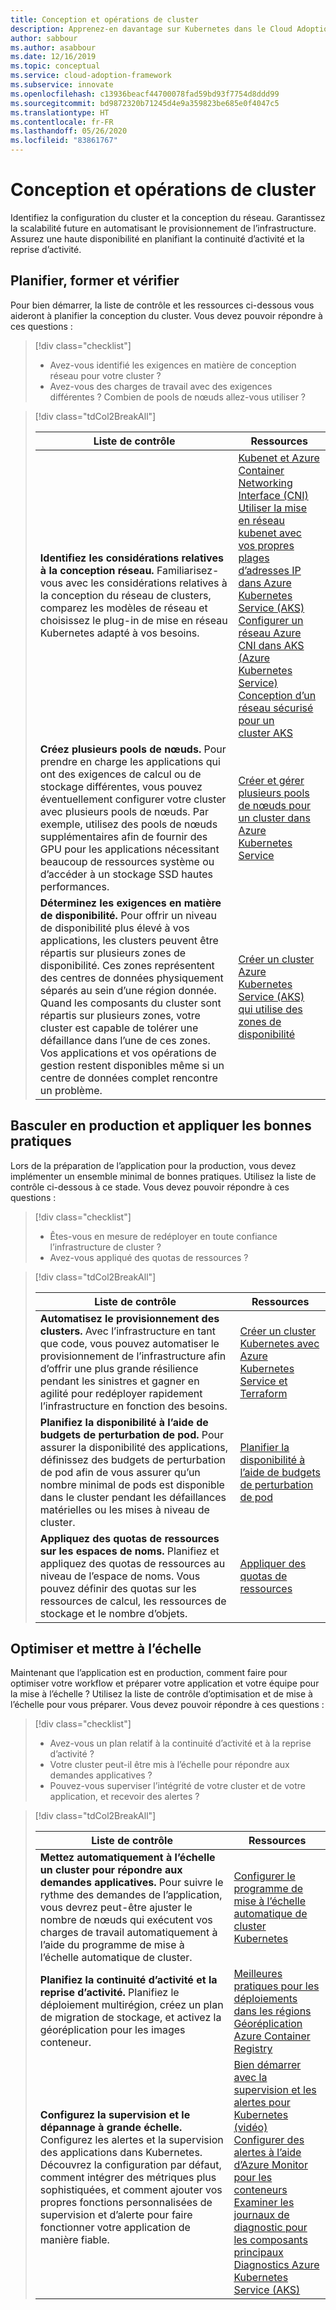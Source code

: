 ```yaml
---
title: Conception et opérations de cluster
description: Apprenez-en davantage sur Kubernetes dans le Cloud Adoption Framework pour la conception et les opérations de cluster.
author: sabbour
ms.author: asabbour
ms.date: 12/16/2019
ms.topic: conceptual
ms.service: cloud-adoption-framework
ms.subservice: innovate
ms.openlocfilehash: c13936beacf44700078fad59bd93f7754d8ddd99
ms.sourcegitcommit: bd9872320b71245d4e9a359823be685e0f4047c5
ms.translationtype: HT
ms.contentlocale: fr-FR
ms.lasthandoff: 05/26/2020
ms.locfileid: "83861767"
---
```

<!-- cSpell:ignore asabbour sabbour autoscaler PDBs -->

# <a name="cluster-design-and-operations"></a>Conception et opérations de cluster

Identifiez la configuration du cluster et la conception du réseau. Garantissez la scalabilité future en automatisant le provisionnement de l’infrastructure. Assurez une haute disponibilité en planifiant la continuité d’activité et la reprise d’activité.

## <a name="plan-train-and-proof"></a>Planifier, former et vérifier

Pour bien démarrer, la liste de contrôle et les ressources ci-dessous vous aideront à planifier la conception du cluster. Vous devez pouvoir répondre à ces questions :

<!-- markdownlint-disable MD033 -->

> [!div class="checklist"]
>
> - Avez-vous identifié les exigences en matière de conception réseau pour votre cluster ?
> - Avez-vous des charges de travail avec des exigences différentes ? Combien de pools de nœuds allez-vous utiliser ?

<!-- -->

> [!div class="tdCol2BreakAll"]
>
> | Liste de contrôle  | Ressources |
> |------------------------------------------------------------------|-----------------------------------------------------------------|
> | **Identifiez les considérations relatives à la conception réseau.** Familiarisez-vous avec les considérations relatives à la conception du réseau de clusters, comparez les modèles de réseau et choisissez le plug-in de mise en réseau Kubernetes adapté à vos besoins.    | [Kubenet et Azure Container Networking Interface (CNI)](https://docs.microsoft.com/azure/aks/concepts-network#azure-virtual-networks) <br> [Utiliser la mise en réseau kubenet avec vos propres plages d’adresses IP dans Azure Kubernetes Service (AKS)](https://docs.microsoft.com/azure/aks/configure-kubenet) <br> [Configurer un réseau Azure CNI dans AKS (Azure Kubernetes Service)](https://docs.microsoft.com/azure/aks/configure-azure-cni) <br> [Conception d’un réseau sécurisé pour un cluster AKS](https://github.com/azure/sg-aks-workshop/blob/master/cluster-design/NetworkDesign.md) |
> | **Créez plusieurs pools de nœuds.** Pour prendre en charge les applications qui ont des exigences de calcul ou de stockage différentes, vous pouvez éventuellement configurer votre cluster avec plusieurs pools de nœuds. Par exemple, utilisez des pools de nœuds supplémentaires afin de fournir des GPU pour les applications nécessitant beaucoup de ressources système ou d’accéder à un stockage SSD hautes performances.   | [Créer et gérer plusieurs pools de nœuds pour un cluster dans Azure Kubernetes Service](https://docs.microsoft.com/azure/aks/use-multiple-node-pools) |
> | **Déterminez les exigences en matière de disponibilité.** Pour offrir un niveau de disponibilité plus élevé à vos applications, les clusters peuvent être répartis sur plusieurs zones de disponibilité. Ces zones représentent des centres de données physiquement séparés au sein d’une région donnée. Quand les composants du cluster sont répartis sur plusieurs zones, votre cluster est capable de tolérer une défaillance dans l’une de ces zones. Vos applications et vos opérations de gestion restent disponibles même si un centre de données complet rencontre un problème.   | [Créer un cluster Azure Kubernetes Service (AKS) qui utilise des zones de disponibilité](https://docs.microsoft.com/azure/aks/availability-zones) |

## <a name="go-to-production-and-apply-best-practices"></a>Basculer en production et appliquer les bonnes pratiques

Lors de la préparation de l’application pour la production, vous devez implémenter un ensemble minimal de bonnes pratiques. Utilisez la liste de contrôle ci-dessous à ce stade. Vous devez pouvoir répondre à ces questions :

> [!div class="checklist"]
>
> - Êtes-vous en mesure de redéployer en toute confiance l’infrastructure de cluster ?
> - Avez-vous appliqué des quotas de ressources ?

<!-- -->

> [!div class="tdCol2BreakAll"]
>
> | Liste de contrôle  | Ressources |
> |---|---|
> | **Automatisez le provisionnement des clusters.** Avec l’infrastructure en tant que code, vous pouvez automatiser le provisionnement de l’infrastructure afin d’offrir une plus grande résilience pendant les sinistres et gagner en agilité pour redéployer rapidement l’infrastructure en fonction des besoins. | [Créer un cluster Kubernetes avec Azure Kubernetes Service et Terraform](https://docs.microsoft.com/azure/terraform/terraform-create-k8s-cluster-with-tf-and-aks) |
> | **Planifiez la disponibilité à l’aide de budgets de perturbation de pod.** Pour assurer la disponibilité des applications, définissez des budgets de perturbation de pod afin de vous assurer qu’un nombre minimal de pods est disponible dans le cluster pendant les défaillances matérielles ou les mises à niveau de cluster. | [Planifier la disponibilité à l’aide de budgets de perturbation de pod](https://docs.microsoft.com/azure/aks/operator-best-practices-scheduler#plan-for-availability-using-pod-disruption-budgets) |
> | **Appliquez des quotas de ressources sur les espaces de noms.** Planifiez et appliquez des quotas de ressources au niveau de l’espace de noms. Vous pouvez définir des quotas sur les ressources de calcul, les ressources de stockage et le nombre d’objets. | [Appliquer des quotas de ressources](https://docs.microsoft.com/azure/aks/operator-best-practices-scheduler#enforce-resource-quotas) |

## <a name="optimize-and-scale"></a>Optimiser et mettre à l’échelle

Maintenant que l’application est en production, comment faire pour optimiser votre workflow et préparer votre application et votre équipe pour la mise à l’échelle ? Utilisez la liste de contrôle d’optimisation et de mise à l’échelle pour vous préparer. Vous devez pouvoir répondre à ces questions :

> [!div class="checklist"]
>
> - Avez-vous un plan relatif à la continuité d’activité et à la reprise d’activité ?
> - Votre cluster peut-il être mis à l’échelle pour répondre aux demandes applicatives ?
> - Pouvez-vous superviser l’intégrité de votre cluster et de votre application, et recevoir des alertes ?

<!-- -->

> [!div class="tdCol2BreakAll"]
>
> | Liste de contrôle  | Ressources |
> |------------------------------------------------------------------|-----------------------------------------------------------------|
> | **Mettez automatiquement à l’échelle un cluster pour répondre aux demandes applicatives.** Pour suivre le rythme des demandes de l’application, vous devrez peut-être ajuster le nombre de nœuds qui exécutent vos charges de travail automatiquement à l’aide du programme de mise à l’échelle automatique de cluster. | [Configurer le programme de mise à l’échelle automatique de cluster Kubernetes](https://docs.microsoft.com/azure/aks/cluster-autoscaler)    |
> | **Planifiez la continuité d’activité et la reprise d’activité.** Planifiez le déploiement multirégion, créez un plan de migration de stockage, et activez la géoréplication pour les images conteneur. | [Meilleures pratiques pour les déploiements dans les régions](https://docs.microsoft.com/azure/aks/operator-best-practices-multi-region) <br> [Géoréplication Azure Container Registry](https://docs.microsoft.com/azure/container-registry/container-registry-geo-replication)  |
> | **Configurez la supervision et le dépannage à grande échelle.** Configurez les alertes et la supervision des applications dans Kubernetes. Découvrez la configuration par défaut, comment intégrer des métriques plus sophistiquées, et comment ajouter vos propres fonctions personnalisées de supervision et d’alerte pour faire fonctionner votre application de manière fiable. | [Bien démarrer avec la supervision et les alertes pour Kubernetes (vidéo)](https://www.youtube.com/watch?v=W7aN_z-cyUw&list=PLLasX02E8BPCrIhFrc_ZiINhbRkYMKdPT&index=16) <br> [Configurer des alertes à l’aide d’Azure Monitor pour les conteneurs](https://docs.microsoft.com/azure/azure-monitor/insights/container-insights-overview) <br> [Examiner les journaux de diagnostic pour les composants principaux](https://docs.microsoft.com/azure/aks/view-master-logs) <br> [Diagnostics Azure Kubernetes Service (AKS)](https://docs.microsoft.com/azure/aks/concepts-diagnostics)    |
